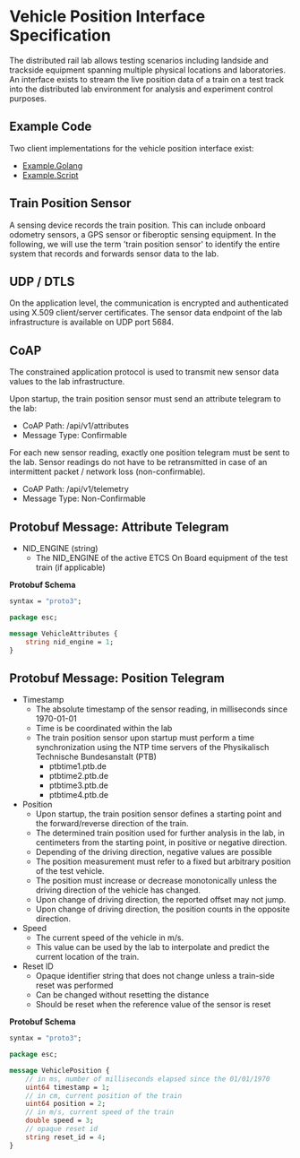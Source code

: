 # Vehicle Position Interface Specification

The distributed rail lab allows testing scenarios including landside and trackside equipment spanning multiple physical locations and laboratories.
An interface exists to stream the live position data of a train on a test track into the distributed lab environment for analysis and experiment control purposes.

<!-- ## Overview

The following figure illustrates the protocol stack for transmission of the train position data.
 -->

## Example Code

Two client implementations for the vehicle position interface exist:

 - [Example.Golang](Example.Golang)
 - [Example.Script](Example.Script)

## Train Position Sensor

A sensing device records the train position. This can include onboard odometry sensors, a GPS sensor or fiberoptic sensing equipment.
In the following, we will use the term 'train position sensor' to identify the entire system that records and forwards sensor data to the lab.


## UDP / DTLS

On the application level, the communication is encrypted and authenticated using X.509 client/server certificates.
The sensor data endpoint of the lab infrastructure is available on UDP port 5684.

## CoAP

The constrained application protocol is used to transmit new sensor data values to the lab infrastructure.

Upon startup, the train position sensor must send an attribute telegram to the lab:
- CoAP Path: /api/v1/attributes
- Message Type: Confirmable

For each new sensor reading, exactly one position telegram must be sent to the lab. Sensor readings do not have to be retransmitted in case of an intermittent packet / network loss (non-confirmable).
- CoAP Path: /api/v1/telemetry
- Message Type: Non-Confirmable

## Protobuf Message: Attribute Telegram

- NID_ENGINE (string)
  - The NID_ENGINE of the active ETCS On Board equipment of the test train (if applicable)

**Protobuf Schema**

```proto
syntax = "proto3";

package esc;

message VehicleAttributes {
    string nid_engine = 1;
}
```

## Protobuf Message: Position Telegram

- Timestamp
  - The absolute timestamp of the sensor reading, in milliseconds since 1970-01-01
  - Time is be coordinated within the lab
  - The train position sensor upon startup must perform a time synchronization using the NTP time servers of the Physikalisch Technische Bundesanstalt (PTB)
    - ptbtime1.ptb.de
    - ptbtime2.ptb.de
    - ptbtime3.ptb.de
    - ptbtime4.ptb.de
- Position
  - Upon startup, the train position sensor defines a starting point and the forward/reverse direction of the train.
  - The determined train position used for further analysis in the lab, in centimeters from the starting point, in positive or negative direction.
  - Depending of the driving direction, negative values are possible
  - The position measurement must refer to a fixed but arbitrary position of the test vehicle.
  - The position must increase or decrease monotonically unless the driving direction of the vehicle has changed.
  - Upon change of driving direction, the reported offset may not jump.
  - Upon change of driving direction, the position counts in the opposite direction.
- Speed
  - The current speed of the vehicle in m/s.
  - This value can be used by the lab to interpolate and predict the current location of the train.
- Reset ID
  - Opaque identifier string that does not change unless a train-side reset was performed
  - Can be changed without resetting the distance
  - Should be reset when the reference value of the sensor is reset

**Protobuf Schema**

```proto
syntax = "proto3";

package esc;

message VehiclePosition {
    // in ms, number of milliseconds elapsed since the 01/01/1970
    uint64 timestamp = 1;
    // in cm, current position of the train
    uint64 position = 2;
    // in m/s, current speed of the train
    double speed = 3;
    // opaque reset id
    string reset_id = 4;
}
```
